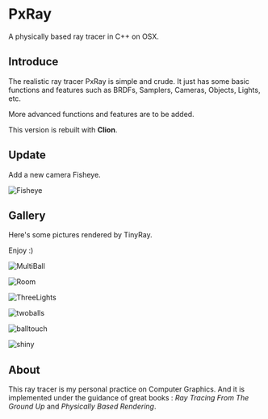 # PxRay
A physically based ray tracer in C++ on OSX.

## Introduce
The realistic ray tracer PxRay is simple and crude.
It just has some basic functions and features such as BRDFs, Samplers, Cameras, Objects, Lights, etc.

More advanced functions and features are to be added.

This version is rebuilt with __Clion__.

## Update
Add a new camera Fisheye.

![Fisheye](https://raw.githubusercontent.com/eyesfrog/TinyRay/master/Gallery/Fisheye.png)

## Gallery
Here's some pictures rendered by TinyRay.

Enjoy  :)

![MultiBall](https://raw.githubusercontent.com/eyesfrog/TinyRay/master/Gallery/MultiBall.png)

![Room](https://raw.githubusercontent.com/eyesfrog/TinyRay/master/Gallery/Room.png)

![ThreeLights](https://raw.githubusercontent.com/eyesfrog/TinyRay/master/Gallery/ThreeLights.png)

![twoballs](https://raw.githubusercontent.com/eyesfrog/TinyRay/master/Gallery/TwoBalls.png)

![balltouch](https://raw.githubusercontent.com/eyesfrog/TinyRay/master/Gallery/BallTouch.png)

![shiny](https://raw.githubusercontent.com/eyesfrog/TinyRay/master/Gallery/Shiny.png)

## About
This ray tracer is my personal practice on Computer Graphics. And it is implemented under the guidance of great books : _Ray Tracing From The Ground Up_ and _Physically Based Rendering_.
